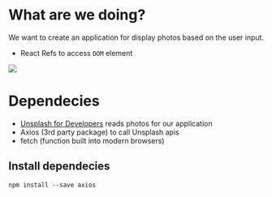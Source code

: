 # What are we doing?

We want to create an application for display photos based on the user input.

- React Refs to access `DOM` element

![](https://github.com/erossini/ReactJsTutorial/blob/master/04-jsx/images/ReactRefs.png)

# Dependecies

- [Unsplash for Developers](https://unsplash.com/) reads photos for our application
- Axios (3rd party package) to call Unsplash apis
- fetch (function built into modern browsers)


## Install dependecies

```
npm install --save axios
```
